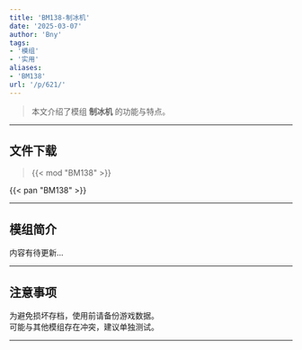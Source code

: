 ```yaml
---
title: 'BM138-制冰机'
date: '2025-03-07'
author: 'Bny'
tags:
- '模组'
- '实用'
aliases:
- 'BM138'
url: '/p/621/'
---
```


> 本文介绍了模组 **制冰机** 的功能与特点。

---

## 文件下载  

> {{< mod "BM138" >}}  

{{< pan "BM138" >}}  

---

## 模组简介

>  
内容有待更新...  

---

## 注意事项

>  
为避免损坏存档，使用前请备份游戏数据。  
可能与其他模组存在冲突，建议单独测试。  

---

